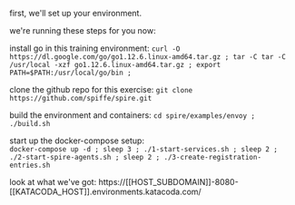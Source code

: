 
first, we'll set up your environment.

we're running these steps for you now:

install go in this training environment:
`curl -O https://dl.google.com/go/go1.12.6.linux-amd64.tar.gz ; tar -C tar -C /usr/local -xzf go1.12.6.linux-amd64.tar.gz ; export PATH=$PATH:/usr/local/go/bin ;`

clone the github repo for this exercise:
`git clone https://github.com/spiffe/spire.git`

build the environment and containers:
`cd spire/examples/envoy ; ./build.sh`

start up the docker-compose setup:  
`docker-compose up -d ; sleep 3 ; ./1-start-services.sh ; sleep 2 ; ./2-start-spire-agents.sh ; sleep 2 ; ./3-create-registration-entries.sh`


look at what we've got:
https://[[HOST_SUBDOMAIN]]-8080-[[KATACODA_HOST]].environments.katacoda.com/


